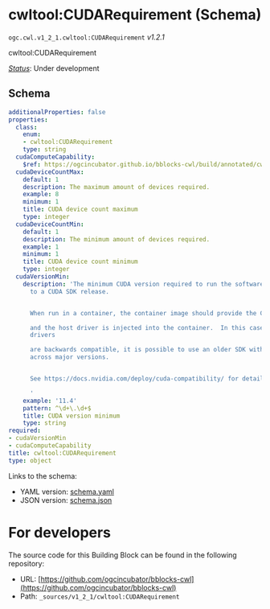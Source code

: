 
# cwltool:CUDARequirement (Schema)

`ogc.cwl.v1_2_1.cwltool:CUDARequirement` *v1.2.1*

cwltool:CUDARequirement

[*Status*](http://www.opengis.net/def/status): Under development

## Schema

```yaml
additionalProperties: false
properties:
  class:
    enum:
    - cwltool:CUDARequirement
    type: string
  cudaComputeCapability:
    $ref: https://ogcincubator.github.io/bblocks-cwl/build/annotated/cwl/v1_2_1/CUDAComputeCapability/schema.yaml
  cudaDeviceCountMax:
    default: 1
    description: The maximum amount of devices required.
    example: 8
    minimum: 1
    title: CUDA device count maximum
    type: integer
  cudaDeviceCountMin:
    default: 1
    description: The minimum amount of devices required.
    example: 1
    minimum: 1
    title: CUDA device count minimum
    type: integer
  cudaVersionMin:
    description: 'The minimum CUDA version required to run the software. This corresponds
      to a CUDA SDK release.


      When run in a container, the container image should provide the CUDA runtime,

      and the host driver is injected into the container.  In this case, because CUDA
      drivers

      are backwards compatible, it is possible to use an older SDK with a newer driver
      across major versions.


      See https://docs.nvidia.com/deploy/cuda-compatibility/ for details.

      '
    example: '11.4'
    pattern: ^\d+\.\d+$
    title: CUDA version minimum
    type: string
required:
- cudaVersionMin
- cudaComputeCapability
title: cwltool:CUDARequirement
type: object

```

Links to the schema:

* YAML version: [schema.yaml](https://ogcincubator.github.io/bblocks-cwl/build/annotated/cwl/v1_2_1/cwltool:CUDARequirement/schema.json)
* JSON version: [schema.json](https://ogcincubator.github.io/bblocks-cwl/build/annotated/cwl/v1_2_1/cwltool:CUDARequirement/schema.yaml)


# For developers

The source code for this Building Block can be found in the following repository:

* URL: [https://github.com/ogcincubator/bblocks-cwl](https://github.com/ogcincubator/bblocks-cwl)
* Path: `_sources/v1_2_1/cwltool:CUDARequirement`

